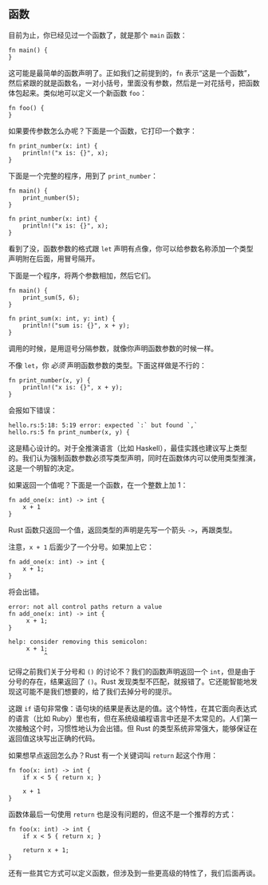 ## 函数

目前为止，你已经见过一个函数了，就是那个 `main` 函数：

```{rust}
fn main() {
}
```
这可能是最简单的函数声明了。正如我们之前提到的，`fn` 表示“这是一个函数”，然后紧跟的就是函数名，一对小括号，里面没有参数，然后是一对花括号，把函数体包起来。类似地可以定义一个新函数 `foo`：

```{rust}
fn foo() {
}
```

如果要传参数怎么办呢？下面是一个函数，它打印一个数字：

```{rust}
fn print_number(x: int) {
    println!("x is: {}", x);
}
```

下面是一个完整的程序，用到了 `print_number`：

```{rust}
fn main() {
    print_number(5);
}

fn print_number(x: int) {
    println!("x is: {}", x);
}
```

看到了没，函数参数的格式跟 `let` 声明有点像，你可以给参数名称添加一个类型声明附在后面，用冒号隔开。

下面是一个程序，将两个参数相加，然后它们。

```{rust}
fn main() {
    print_sum(5, 6);
}

fn print_sum(x: int, y: int) {
    println!("sum is: {}", x + y);
}
```
调用的时候，是用逗号分隔参数，就像你声明函数参数的时候一样。

不像 `let`，你 _必须_ 声明函数参数的类型。下面这样做是不行的：

```{ignore}
fn print_number(x, y) {
    println!("x is: {}", x + y);
}
```

会报如下错误：

```{ignore,notrust}
hello.rs:5:18: 5:19 error: expected `:` but found `,`
hello.rs:5 fn print_number(x, y) {
```

这是精心设计的。对于全推演语言（比如 Haskell），最佳实践也建议写上类型的。我们认为强制函数参数必须写类型声明，同时在函数体内可以使用类型推演，这是一个明智的决定。

如果返回一个值呢？下面是一个函数，在一个整数上加 1：

```{rust}
fn add_one(x: int) -> int {
    x + 1
}
```
Rust 函数只返回一个值，返回类型的声明是先写一个箭头 `->`，再跟类型。

注意，`x + 1` 后面少了一个分号。如果加上它：

```{ignore}
fn add_one(x: int) -> int {
    x + 1;
}
```

将会出错。

```{ignore,notrust}
error: not all control paths return a value
fn add_one(x: int) -> int {
     x + 1;
}

help: consider removing this semicolon:
     x + 1;
          ^
```

记得之前我们关于分号和 `()` 的讨论不？我们的函数声明返回一个 `int`，但是由于分号的存在，结果返回了 `()`。Rust 发现类型不匹配，就报错了。它还能智能地发现这可能不是我们想要的，给了我们去掉分号的提示。

这跟 `if` 语句非常像：语句块的结果是表达是的值。这个特性，在其它面向表达式的语言（比如 Ruby）里也有，但在系统级编程语言中还是不太常见的。人们第一次接触这个时，习惯性地认为会出错。但 Rust 的类型系统非常强大，能够保证在返回值这块写出正确的代码。

如果想早点返回怎么办？Rust 有一个关键词叫 `return` 起这个作用：

```{rust}
fn foo(x: int) -> int {
    if x < 5 { return x; }

    x + 1
}
```

函数体最后一句使用 `return` 也是没有问题的，但这不是一个推荐的方式：

```{rust}
fn foo(x: int) -> int {
    if x < 5 { return x; }

    return x + 1;
}
```

还有一些其它方式可以定义函数，但涉及到一些更高级的特性了，我们后面再谈。
